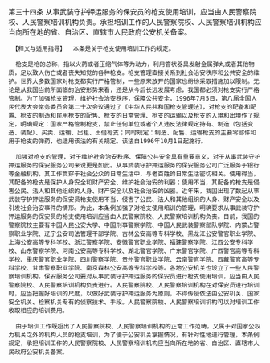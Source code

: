 第三十四条  从事武装守护押运服务的保安员的枪支使用培训，应当由人民警察院校、人民警察培训机构负责。承担培训工作的人民警察院校、人民警察培训机构应当向所在地的省、自治区、直辖市人民政府公安机关备案。 

     【释义与适用指导】  本条是关于枪支使用培训工作的规定。

      枪支是枪的总称，指以火药或者压缩气体等为动力，利用管状器具发射金属弹丸或者其他物质，足以致人伤亡或者丧失知觉的各种枪支。枪支管理直接关系到社会治安秩序和公共安全的维护。世界大多数国家对枪支都实行严格管制，一些原来放开的国家也纷纷采取措施加以限制。无论是从我国当前所面临的治安形势来看，还是从今后长远发展考虑，我国都必须对枪支实行严格管制。为了加强枪支管理，维护社会治安秩序，保障公共安全，1996年7月5日，第八届全国人民代表大会常务委员会第二十次会议通过了《中华人民共和国枪支管理法》，对枪支的配备和配置、枪支的制造和民用枪支的配售、枪支的日常管理、枪支的运输以及枪支的入境和出境作了规定，明确规定：国家严格管制枪支，禁止任何单位或者个人违反法律规定持有、制造（包括变造、装配）、买卖、运输、出租、出借枪支；同时规定：制造、配售、运输枪支的主要零部件和用于枪支的弹药，也适用该法的有关规定。该法自1996年10月1日起施行。

      加强对枪支的管理，对于维护社会治安秩序、保障公共安全具有重要意义，对于从事武装守护押运服务的保安服务公司来说更是如此。从事武装守护押运服务的保安服务公司广泛服务于银行等金融机构，其工作贯穿于社会公众的日常生活中，与老百姓的日常生活密切相关。使用得当，其配备的枪支是保护人身安全和财产安全、维护社会治安的利器；使用不当，其配备的枪支是侵害公民、法人和其他组织的人身、财产安全以及社会治安的凶器。近年来，我国出现了数起从事武装守护押运服务的保安员枪支使用不当，侵害了公民、法人和其他组织的人身、财产安全以及引发社会治安事件的情形。为此，本条例加强了对枪支使用培训的管理，明确要求从事武装守护押运服务的保安员的枪支使用培训应当由人民警察院校、人民警察培训机构负责。目前，我国的警察院校主要有中国人民公安大学、中国刑事警察学院、中国人民武装警察部队学院、内蒙占警察职业学院、辽宁公安司法管理干部学院、吉林公安高等专科学校、黑龙江公安警官职业学院、上海公安高等专科学校、浙江警察学院、安徽警官职业学院、福建警察学院、江西公安专科学校、山东警察学院、河南公安高等专科学校、湖北警官学院、广东警官学院、广西警官高等专科学校、重庆警官职业学院、四川警察学院、贵州警官职业学院、云南警官学院、西藏警官高等专科学校、甘肃警察职业学院、南京森林公安高等专科学校等。各地公安机关也设立了一些人民警察培训机构。保安服务公司要对从事武装守护押运服务的保安员进行枪支使用培训，应当由人民警察院校、人民警察培训机构负责进行。人民警察院校、人民警察培训机构在对保安员进行培训时，应当把握好培训的尺度，以做好武装守护押运服务为原则，不得传授依法由公安机关、国家安全机关、检察机关专有的侦察技术、手段。人民警察院校、人民警察培训机构可以对培训工作收取相应的培训费用。

      由于培训工作既超出了人民警察院校、人民警察培训机构的正常工作范畴，又属于对国家公权力机关之外的机构人员的枪支培训，为了便于公安机关掌握情况，有针对性地进行管理，本条例规定，承担培训工作的人民警察院校、人民警察培训机构应当向所在地的省、自治区、直辖市人民政府公安机关备案。 